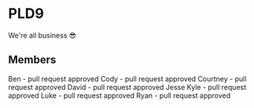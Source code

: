 # PLD9

We're all business 😎

## Members

Ben - pull request approved
Cody - pull request approved
Courtney - pull request approved
David - pull request approved
Jesse
Kyle - pull request approved
Luke - pull request approved
Ryan - pull request approved
